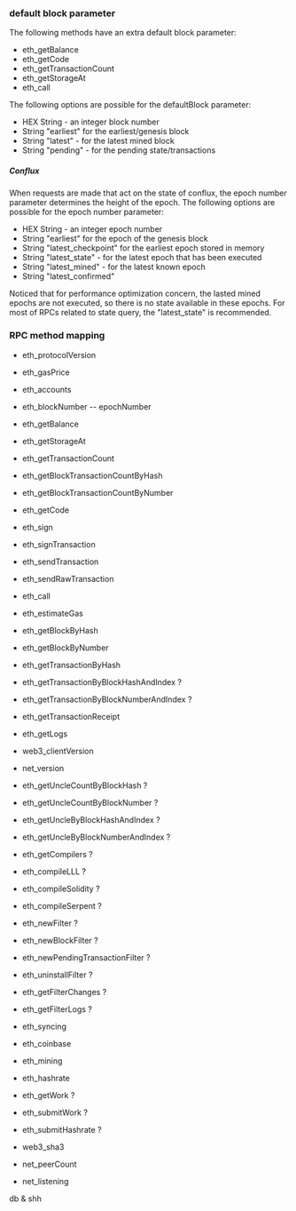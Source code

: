 
### default block parameter 
The following methods have an extra default block parameter: 

* eth_getBalance
* eth_getCode
* eth_getTransactionCount
* eth_getStorageAt
* eth_call

The following options are possible for the defaultBlock parameter:

* HEX String - an integer block number
* String "earliest" for the earliest/genesis block
* String "latest" - for the latest mined block
* String "pending" - for the pending state/transactions

##### Conflux
When requests are made that act on the state of conflux, the epoch number parameter determines the height of the epoch. The following options are possible for the epoch number parameter:

* HEX String - an integer epoch number
* String "earliest" for the epoch of the genesis block
* String "latest_checkpoint" for the earliest epoch stored in memory
* String "latest_state" - for the latest epoch that has been executed
* String "latest_mined" - for the latest known epoch
* String "latest_confirmed"

Noticed that for performance optimization concern, the lasted mined epochs are not executed, so there is no state available in these epochs. For most of RPCs related to state query, the "latest_state" is recommended.


### RPC method mapping

* eth_protocolVersion
* eth_gasPrice
* eth_accounts
* eth_blockNumber -- epochNumber
* eth_getBalance
* eth_getStorageAt
* eth_getTransactionCount
* eth_getBlockTransactionCountByHash
* eth_getBlockTransactionCountByNumber
* eth_getCode
* eth_sign
* eth_signTransaction
* eth_sendTransaction
* eth_sendRawTransaction
* eth_call
* eth_estimateGas
* eth_getBlockByHash
* eth_getBlockByNumber
* eth_getTransactionByHash
* eth_getTransactionByBlockHashAndIndex  ?
* eth_getTransactionByBlockNumberAndIndex  ?
* eth_getTransactionReceipt
* eth_getLogs
* web3_clientVersion
* net_version


* eth_getUncleCountByBlockHash  ? 
* eth_getUncleCountByBlockNumber  ?
* eth_getUncleByBlockHashAndIndex  ?
* eth_getUncleByBlockNumberAndIndex  ?


* eth_getCompilers  ?
* eth_compileLLL  ?
* eth_compileSolidity  ?
* eth_compileSerpent  ?


* eth_newFilter  ?
* eth_newBlockFilter ?
* eth_newPendingTransactionFilter  ?
* eth_uninstallFilter ?
* eth_getFilterChanges  ?
* eth_getFilterLogs  ?


* eth_syncing
* eth_coinbase
* eth_mining
* eth_hashrate
* eth_getWork ?
* eth_submitWork ?
* eth_submitHashrate ?


* web3_sha3
* net_peerCount
* net_listening

db & shh